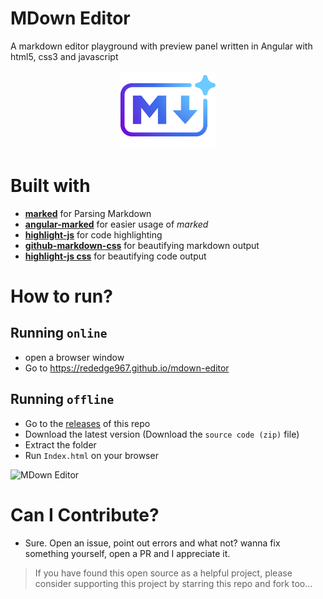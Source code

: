 # MDown Editor
A markdown editor playground with preview panel written in Angular with html5, css3 and javascript
<p align="center">
  <img src="favicon.png" height="30%" width="30%">
</p>

# Built with
- **[marked](https://github.com/chjj/marked)** for Parsing Markdown
- **[angular-marked](https://github.com/Hypercubed/angular-marked)** for easier usage of *marked*
- **[highlight-js](https://github.com/isagalaev/highlight.js)** for code highlighting
- **[github-markdown-css](https://github.com/sindresorhus/github-markdown-css)** for beautifying markdown output
- **[highlight-js css](https://github.com/isagalaev/highlight.js/tree/master/src/styles)** for beautifying code output

# How to run?
## Running `online`
- open a browser window
- Go to https://rededge967.github.io/mdown-editor

## Running `offline`
- Go to the [releases](https://github.com/RedEdge967/mdown-editor/releases) of this repo
- Download the latest version (Download the `source code (zip)` file)
- Extract the folder
- Run `Index.html` on your browser

![MDown Editor](https://user-images.githubusercontent.com/91379432/155248594-05ffaa5e-29d4-4935-b681-ebdfd2ba8796.png)

# Can I Contribute?
- Sure. Open an issue, point out errors and what not? wanna fix something yourself, open a PR and I appreciate it.

> If you have found this open source as a helpful project, please consider supporting this project by starring this repo and fork too...
